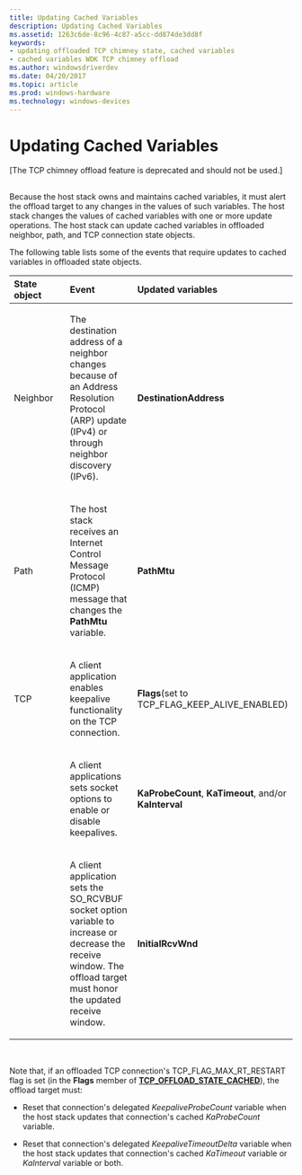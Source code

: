 ```yaml
---
title: Updating Cached Variables
description: Updating Cached Variables
ms.assetid: 1263c6de-8c96-4c87-a5cc-dd874de3dd8f
keywords:
- updating offloaded TCP chimney state, cached variables
- cached variables WDK TCP chimney offload
ms.author: windowsdriverdev
ms.date: 04/20/2017
ms.topic: article
ms.prod: windows-hardware
ms.technology: windows-devices
---
```


# Updating Cached Variables


\[The TCP chimney offload feature is deprecated and should not be used.\]

## <a href="" id="ddk-updating-cached-variables-ng"></a>


Because the host stack owns and maintains cached variables, it must alert the offload target to any changes in the values of such variables. The host stack changes the values of cached variables with one or more update operations. The host stack can update cached variables in offloaded neighbor, path, and TCP connection state objects.

The following table lists some of the events that require updates to cached variables in offloaded state objects.

<table>
<colgroup>
<col width="33%" />
<col width="33%" />
<col width="33%" />
</colgroup>
<thead>
<tr class="header">
<th align="left">State object</th>
<th align="left">Event</th>
<th align="left">Updated variables</th>
</tr>
</thead>
<tbody>
<tr class="odd">
<td align="left"><p>Neighbor</p></td>
<td align="left"><p>The destination address of a neighbor changes because of an Address Resolution Protocol (ARP) update (IPv4) or through neighbor discovery (IPv6).</p></td>
<td align="left"><p><strong>DestinationAddress</strong></p></td>
</tr>
<tr class="even">
<td align="left"><p>Path</p></td>
<td align="left"><p>The host stack receives an Internet Control Message Protocol (ICMP) message that changes the <strong>PathMtu</strong> variable.</p></td>
<td align="left"><p><strong>PathMtu</strong></p></td>
</tr>
<tr class="odd">
<td align="left"><p>TCP</p></td>
<td align="left"><p>A client application enables keepalive functionality on the TCP connection.</p></td>
<td align="left"><p><strong>Flags</strong>(set to TCP_FLAG_KEEP_ALIVE_ENABLED)</p></td>
</tr>
<tr class="even">
<td align="left"></td>
<td align="left"><p>A client applications sets socket options to enable or disable keepalives.</p></td>
<td align="left"><p><strong>KaProbeCount</strong>, <strong>KaTimeout</strong>, and/or <strong>KaInterval</strong></p></td>
</tr>
<tr class="odd">
<td align="left"></td>
<td align="left"><p>A client application sets the SO_RCVBUF socket option variable to increase or decrease the receive window. The offload target must honor the updated receive window.</p></td>
<td align="left"><p><strong>InitialRcvWnd</strong></p></td>
</tr>
</tbody>
</table>

 

Note that, if an offloaded TCP connection's TCP\_FLAG\_MAX\_RT\_RESTART flag is set (in the **Flags** member of [**TCP\_OFFLOAD\_STATE\_CACHED**](https://msdn.microsoft.com/library/windows/hardware/ff570937)), the offload target must:

-   Reset that connection's delegated *KeepaliveProbeCount* variable when the host stack updates that connection's cached *KaProbeCount* variable.

-   Reset that connection's delegated *KeepaliveTimeoutDelta* variable when the host stack updates that connection's cached *KaTimeout* variable or *KaInterval* variable or both.

 

 





